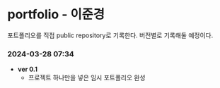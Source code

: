 # portfolio - 이준경
포트폴리오를 직접 public repository로 기록한다. 버전별로 기록해둘 예정이다.

### 2024-03-28 07:34 
- **ver 0.1**
  - 프로젝트 하나만을 넣은 임시 포트폴리오 완성